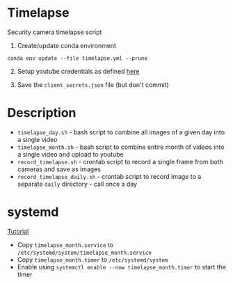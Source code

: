 # Timelapse

Security camera timelapse script

1. Create/update conda environment
~~~
conda env update --file timelapse.yml --prune
~~~
2. Setup youtube credentials as defined [here](https://github.com/tokland/youtube-upload)

3. Save the ``client_secrets.json`` file (but don't commit)

# Description

* ``timelapse_day.sh`` - bash script to combine all images of a given day into a single video
* ``timelapse_month.sh`` - bash script to combine entire month of videos into a single video and upload to youtube
* ``record_timelapse.sh`` - crontab script to record a single frame from both cameras and save as images
* ``record_timelapse_daily.sh`` - crontab script to record image to a separate ``daily`` directory - call once a day

# systemd

[Tutorial](https://opensource.com/article/20/7/systemd-timers)

* Copy `timelapse_month.service` to `/etc/systemd/system/timelapse_month.service`
* Copy `timelapse_month.timer` to `/etc/systemd/system`
* Enable using `systemctl enable --now timelapse_month.timer` to start the timer


